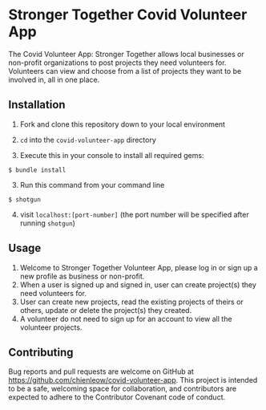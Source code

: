 # Stronger Together Covid Volunteer App

The Covid Volunteer App: Stronger Together allows local businesses or non-profit organizations to post projects they need volunteers for. Volunteers can view and choose from a list of projects they want to be involved in, all in one place.

## Installation

1. Fork and clone this repository down to your local environment

2. `cd` into the `covid-volunteer-app` directory

2. Execute this in your console to install all required gems:
```
$ bundle install
```
3. Run this command from your command line
```
$ shotgun
```
4. visit `localhost:[port-number]` (the port number will be specified after running `shotgun`)

## Usage

1. Welcome to Stronger Together Volunteer App, please log in or sign up a new profile as business or non-profit.
2. When a user is signed up and signed in, user can create project(s) they need volunteers for.
3. User can create new projects, read the existing projects of theirs or others, update or delete the project(s) they created.
4. A volunteer do not need to sign up for an account to view all the volunteer projects.


## Contributing
Bug reports and pull requests are welcome on GitHub at https://github.com/chienleow/covid-volunteer-app. This project is intended to be a safe, welcoming space for collaboration, and contributors are expected to adhere to the Contributor Covenant code of conduct.
